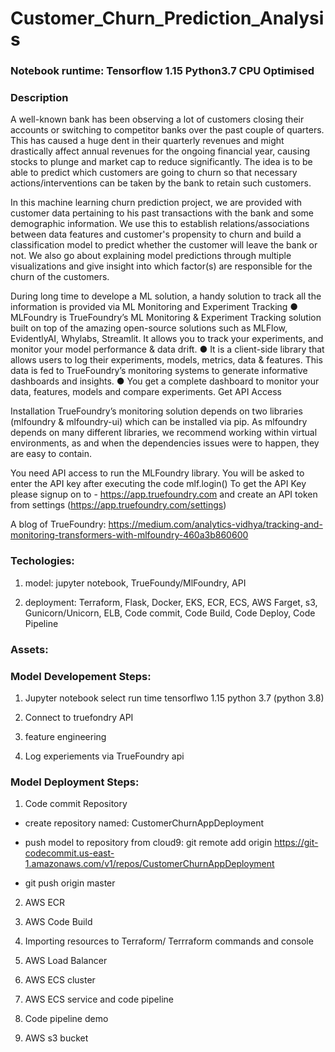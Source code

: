 # Customer_Churn_Prediction_Analysis

### Notebook runtime: Tensorflow 1.15 Python3.7 CPU Optimised

### Description
A well-known bank has been observing a lot of customers closing their accounts or switching to competitor banks over the past couple of quarters. This has caused a huge dent in their quarterly revenues and might drastically affect annual revenues for the ongoing financial year, causing stocks to plunge and market cap to reduce significantly. The idea is to be able to predict which customers are going to churn so that necessary actions/interventions can be taken by the bank to retain such customers.

In this machine learning churn prediction project, we are provided with customer data pertaining to his past transactions with the bank and some demographic information. We use this to establish relations/associations between data features and customer's propensity to churn and build a classification model to predict whether the customer will leave the bank or not. We also go about explaining model predictions through multiple visualizations and give insight into which factor(s) are responsible for the churn of the customers.

During long time to develope a ML solution, a handy solution to track all the
information is provided via ML Monitoring and Experiment Tracking
● MLFoundry is TrueFoundry’s ML Monitoring & Experiment Tracking solution built
on top of the amazing open-source solutions such as MLFlow, EvidentlyAI,
Whylabs, Streamlit. It allows you to track your experiments, and monitor your model
performance & data drift.
● It is a client-side library that allows users to log their experiments, models,
metrics, data & features. This data is fed to TrueFoundry’s monitoring systems to
generate informative dashboards and insights.
● You get a complete dashboard to monitor your data, features, models and
compare experiments.
Get API Access

Installation
TrueFoundry’s monitoring solution depends on two libraries (mlfoundry & mlfoundry-ui)
which can be installed via pip. As mlfoundry depends on many different libraries, we
recommend working within virtual environments, as and when the dependencies issues
were to happen, they are easy to contain.

You need API access to run the MLFoundry library. You will be asked to enter the API key after
executing the code mlf.login()
To get the API Key please signup on to - https://app.truefoundry.com and create an API token
from settings (https://app.truefoundry.com/settings)

A blog of TrueFoundry:
https://medium.com/analytics-vidhya/tracking-and-monitoring-transformers-with-mlfoundry-460a3b860600

### Techologies:

1. model: jupyter notebook, TrueFoundy/MlFoundry, API

2. deployment: Terraform, Flask, Docker, EKS, ECR, ECS, AWS Farget, s3, Gunicorn/Unicorn, ELB, Code commit, Code Build, Code Deploy, Code Pipeline

### Assets:



### Model Developement Steps:

1. Jupyter notebook select run time tensorflwo 1.15 python 3.7 (python 3.8)

2. Connect to truefondry API

3. feature engineering 

4. Log experiements via TrueFoundry api


### Model Deployment Steps:

1. Code commit Repository
 - create repository named: CustomerChurnAppDeployment

 - push model to repository from cloud9: git remote add origin https://git-codecommit.us-east-1.amazonaws.com/v1/repos/CustomerChurnAppDeployment

 - git push origin master


2. AWS ECR

3. AWS Code Build

4. Importing resources to Terraform/ Terrraform commands and console

5. AWS Load Balancer

6. AWS ECS cluster

7. AWS ECS service and code pipeline

8. Code pipeline demo

9. AWS s3 bucket



